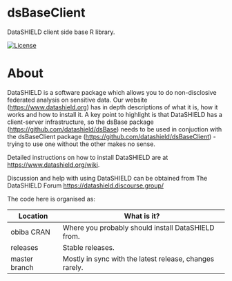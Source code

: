 dsBaseClient
============

DataSHIELD client side base R library.

[![License](https://img.shields.io/badge/license-GPLv3-blue.svg)](https://www.gnu.org/licenses/gpl-3.0.html)

About
=====

DataSHIELD is a software package which allows you to do non-disclosive federated analysis on sensitive data. Our website (https://www.datashield.org) has in depth descriptions of what it is, how it works and how to install it. A key point to highlight is that DataSHIELD has a client-server infrastructure, so the dsBase package (https://github.com/datashield/dsBase) needs to be used in conjuction with the dsBaseClient package (https://github.com/datashield/dsBaseClient) - trying to use one without the other makes no sense.

Detailed instructions on how to install DataSHIELD are at https://www.datashield.org/wiki.

Discussion and help with using DataSHIELD can be obtained from The DataSHIELD Forum https://datashield.discourse.group/

The code here is organised as:

| Location                     | What is it? |
| ---------------------------- | ------------| 
| obiba CRAN                   | Where you probably should install DataSHIELD from. |
| releases                     | Stable releases. |
| master branch                | Mostly in sync with the latest release, changes rarely. |
